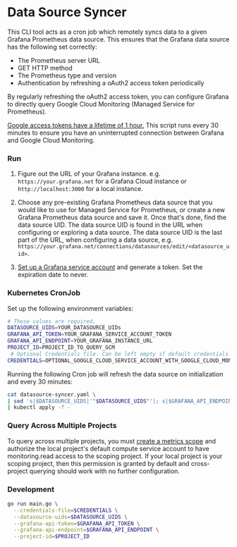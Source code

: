 # Data Source Syncer

This CLI tool acts as a cron job which remotely syncs data to a given Grafana Prometheus data source. This ensures that the Grafana data source has the following set correctly:

* The Prometheus server URL
* GET HTTP method
* The Prometheus type and version
* Authentication by refreshing a oAuth2 access token periodically

By regularly refreshing the oAuth2 access token, you can configure Grafana to directly query Google Cloud Monitoring (Managed Service for Prometheus).

[Google access tokens have a lifetime of 1 hour.](https://cloud.google.com/docs/authentication/token-types#at-lifetime) This script runs every 30 minutes to ensure you have an uninterrupted connection between Grafana and Google Cloud Monitoring.

### Run

1. Figure out the URL of your Grafana instance. e.g. `https://your.grafana.net` for a Grafana Cloud instance or `http://localhost:3000` for a local instance.

2. Choose any pre-existing Grafana Prometheus data source that you would like to use for Managed Service for Prometheus, or create a new Grafana Prometheus data source and save it. Once that's done, find the data source UID. The data source UID is found in the URL when configuring or exploring a data source. The data source UID is the last part of the URL, when configuring a data source, e.g. `https://your.grafana.net/connections/datasources/edit/<datasource_uid>`.

3. [Set up a Grafana service account](https://grafana.com/docs/grafana/latest/administration/service-accounts/#create-a-service-account-in-grafana) and generate a token. Set the expiration date to never.

### Kubernetes CronJob

Set up the following environment variables:

```bash
# These values are required.
DATASOURCE_UIDS=YOUR_DATASOURCE_UIDs
GRAFANA_API_TOKEN=YOUR_GRAFANA_SERVICE_ACCOUNT_TOKEN
GRAFANA_API_ENDPOINT=YOUR_GRAFANA_INSTANCE_URL
PROJECT_ID=PROJECT_ID_TO_QUERY_GCM
 # Optional Credentials file. Can be left empty if default credentials have sufficient permission.
CREDENTIALS=OPTIONAL_GOOGLE_CLOUD_SERVICE_ACCOUNT_WITH_GOOGLE_CLOUD_MONITORING_READ_ACCESS
```

Running the following Cron job will refresh the data source on initialization and every 30 minutes:

```bash
cat datasource-syncer.yaml \
| sed 's|$DATASOURCE_UIDS|'"$DATASOURCE_UIDS"'|; s|$GRAFANA_API_ENDPOINT|'"$GRAFANA_API_ENDPOINT"'|; s|$GRAFANA_API_TOKEN|'"$GRAFANA_API_TOKEN"'|; s|$PROJECT_ID|'"$PROJECT_ID"'|;' \
| kubectl apply -f -
```
### Query Across Multiple Projects

To query across multiple projects, you must [create a metrics scope](https://cloud.google.com/stackdriver/docs/managed-prometheus/query#scoping-intro) and authorize the local project's default compute service account to have monitoring.read access to the scoping project. If your local project is your scoping project, then this permission is granted by default and cross-project querying should work with no further configuration.

### Development
```bash
go run main.go \
  --credentials-file=$CREDENTIALS \
  --datasource-uids=$DATASOURCE_UIDS \
  --grafana-api-token=$GRAFANA_API_TOKEN \
  --grafana-api-endpoint=$GRAFANA_API_ENDPOINT \
  --project-id=$PROJECT_ID
```
